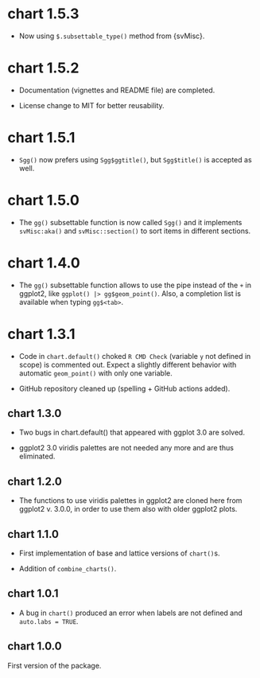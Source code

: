 # chart 1.5.3

-   Now using `$.subsettable_type()` method from {svMisc}.

# chart 1.5.2

-   Documentation (vignettes and README file) are completed.

-   License change to MIT for better reusability.

# chart 1.5.1

-   `Sgg()` now prefers using `Sgg$ggtitle()`, but `Sgg$title()` is accepted as well.

# chart 1.5.0

-   The `gg()` subsettable function is now called `Sgg()` and it implements `svMisc:aka()` and `svMisc::section()` to sort items in different sections. 

# chart 1.4.0

-   The `gg()` subsettable function allows to use the pipe instead of the `+` in ggplot2, like `ggplot() |> gg$geom_point()`. Also, a completion list is available when typing `gg$<tab>`.

# chart 1.3.1

-   Code in `chart.default()` choked `R CMD Check` (variable `y` not defined in scope) is commented out. Expect a slightly different behavior with automatic `geom_point()` with only one variable.

-   GitHub repository cleaned up (spelling + GitHub actions added).

## chart 1.3.0

-   Two bugs in chart.default() that appeared with ggplot 3.0 are solved.

-   ggplot2 3.0 viridis palettes are not needed any more and are thus eliminated.

## chart 1.2.0

-   The functions to use viridis palettes in ggplot2 are cloned here from ggplot2
    v.  3.0.0, in order to use them also with older ggplot2 plots.

## chart 1.1.0

-   First implementation of base and lattice versions of `chart()`s.

-   Addition of `combine_charts()`.

## chart 1.0.1

-   A bug in `chart()` produced an error when labels are not defined and `auto.labs = TRUE`.

## chart 1.0.0

First version of the package.
